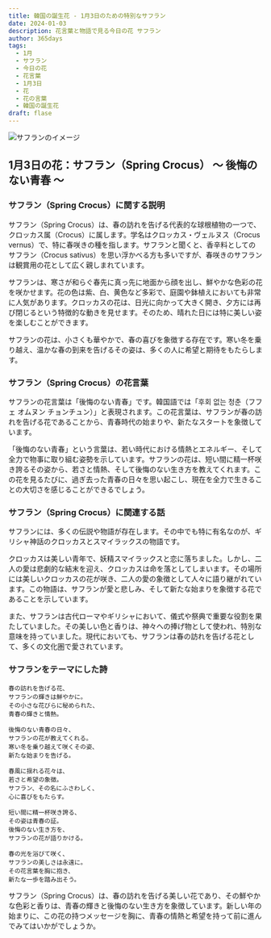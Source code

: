 ```yaml
---
title: 韓国の誕生花 - 1月3日のための特別なサフラン
date: 2024-01-03
description: 花言葉と物語で見る今日の花 サフラン
author: 365days
tags:
  - 1月
  - サフラン
  - 今日の花
  - 花言葉
  - 1月3日
  - 花
  - 花の言葉
  - 韓国の誕生花
draft: flase
---
```


![サフランのイメージ](https://cdn.pixabay.com/photo/2014/02/10/08/17/flowers-263278_1280.jpg#center##center)


## 1月3日の花：サフラン（Spring Crocus） ～ 後悔のない青春 ～

### サフラン（Spring Crocus）に関する説明

サフラン（Spring Crocus）は、春の訪れを告げる代表的な球根植物の一つで、クロッカス属（Crocus）に属します。学名はクロッカス・ヴェルヌス（Crocus vernus）で、特に春咲きの種を指します。サフランと聞くと、香辛料としてのサフラン（Crocus sativus）を思い浮かべる方も多いですが、春咲きのサフランは観賞用の花として広く親しまれています。

サフランは、寒さが和らぐ春先に真っ先に地面から顔を出し、鮮やかな色彩の花を咲かせます。花の色は紫、白、黄色など多彩で、庭園や鉢植えにおいても非常に人気があります。クロッカスの花は、日光に向かって大きく開き、夕方には再び閉じるという特徴的な動きを見せます。そのため、晴れた日には特に美しい姿を楽しむことができます。

サフランの花は、小さくも華やかで、春の喜びを象徴する存在です。寒い冬を乗り越え、温かな春の到来を告げるその姿は、多くの人に希望と期待をもたらします。

### サフラン（Spring Crocus）の花言葉

サフランの花言葉は「後悔のない青春」です。韓国語では「후회 없는 청춘（フフェ オムヌン チョンチュン）」と表現されます。この花言葉は、サフランが春の訪れを告げる花であることから、青春時代の始まりや、新たなスタートを象徴しています。

「後悔のない青春」という言葉は、若い時代における情熱とエネルギー、そして全力で物事に取り組む姿勢を示しています。サフランの花は、短い間に精一杯咲き誇るその姿から、若さと情熱、そして後悔のない生き方を教えてくれます。この花を見るたびに、過ぎ去った青春の日々を思い起こし、現在を全力で生きることの大切さを感じることができるでしょう。

### サフラン（Spring Crocus）に関連する話

サフランには、多くの伝説や物語が存在します。その中でも特に有名なのが、ギリシャ神話のクロッカスとスマイラックスの物語です。

クロッカスは美しい青年で、妖精スマイラックスと恋に落ちました。しかし、二人の愛は悲劇的な結末を迎え、クロッカスは命を落としてしまいます。その場所には美しいクロッカスの花が咲き、二人の愛の象徴として人々に語り継がれています。この物語は、サフランが愛と悲しみ、そして新たな始まりを象徴する花であることを示しています。

また、サフランは古代ローマやギリシャにおいて、儀式や祭典で重要な役割を果たしていました。その美しい色と香りは、神々への捧げ物として使われ、特別な意味を持っていました。現代においても、サフランは春の訪れを告げる花として、多くの文化圏で愛されています。

### サフランをテーマにした詩

	春の訪れを告げる花、
	サフランの輝きは鮮やかに。
	その小さな花びらに秘められた、
	青春の輝きと情熱。
	
	後悔のない青春の日々、
	サフランの花が教えてくれる。
	寒い冬を乗り越えて咲くその姿、
	新たな始まりを告げる。
	
	春風に揺れる花々は、
	若さと希望の象徴。
	サフラン、その名にふさわしく、
	心に喜びをもたらす。
	
	短い間に精一杯咲き誇る、
	その姿は青春の証。
	後悔のない生き方を、
	サフランの花が語りかける。
	
	春の光を浴びて咲く、
	サフランの美しさは永遠に。
	その花言葉を胸に抱き、
	新たな一歩を踏み出そう。

サフラン（Spring Crocus）は、春の訪れを告げる美しい花であり、その鮮やかな色彩と香りは、青春の輝きと後悔のない生き方を象徴しています。新しい年の始まりに、この花の持つメッセージを胸に、青春の情熱と希望を持って前に進んでみてはいかがでしょうか。
